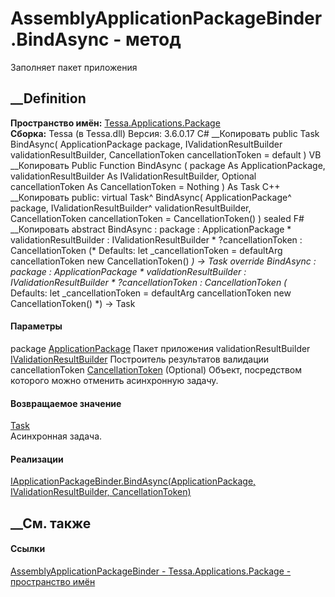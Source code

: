 # AssemblyApplicationPackageBinder.BindAsync - метод
Заполняет пакет приложения
## __Definition
 **Пространство имён:**
[Tessa.Applications.Package](N_Tessa_Applications_Package.htm)  
 **Сборка:** Tessa (в Tessa.dll) Версия: 3.6.0.17
C# __Копировать
     public Task BindAsync(
    	ApplicationPackage package,
    	IValidationResultBuilder validationResultBuilder,
    	CancellationToken cancellationToken = default
    )
VB __Копировать
     Public Function BindAsync ( 
    	package As ApplicationPackage,
    	validationResultBuilder As IValidationResultBuilder,
    	Optional cancellationToken As CancellationToken = Nothing
    ) As Task
C++ __Копировать
     public:
    virtual Task^ BindAsync(
    	ApplicationPackage^ package, 
    	IValidationResultBuilder^ validationResultBuilder, 
    	CancellationToken cancellationToken = CancellationToken()
    ) sealed
F# __Копировать
     abstract BindAsync : 
            package : ApplicationPackage * 
            validationResultBuilder : IValidationResultBuilder * 
            ?cancellationToken : CancellationToken 
    (* Defaults:
            let _cancellationToken = defaultArg cancellationToken new CancellationToken()
    *)
    -> Task 
    override BindAsync : 
            package : ApplicationPackage * 
            validationResultBuilder : IValidationResultBuilder * 
            ?cancellationToken : CancellationToken 
    (* Defaults:
            let _cancellationToken = defaultArg cancellationToken new CancellationToken()
    *)
    -> Task 
#### Параметры
package
[ApplicationPackage](T_Tessa_Applications_Package_ApplicationPackage.htm)
     Пакет приложения 
validationResultBuilder
[IValidationResultBuilder](T_Tessa_Platform_Validation_IValidationResultBuilder.htm)
    Построитель результатов валидации
cancellationToken
[CancellationToken](https://learn.microsoft.com/dotnet/api/system.threading.cancellationtoken)
(Optional)
    Объект, посредством которого можно отменить асинхронную задачу.
#### Возвращаемое значение
[Task](https://learn.microsoft.com/dotnet/api/system.threading.tasks.task)  
Асинхронная задача.
#### Реализации
[IApplicationPackageBinder.BindAsync(ApplicationPackage,
IValidationResultBuilder,
CancellationToken)](M_Tessa_Applications_Package_IApplicationPackageBinder_BindAsync.htm)  
##  __См. также
#### Ссылки
[AssemblyApplicationPackageBinder -
](T_Tessa_Applications_Package_AssemblyApplicationPackageBinder.htm)
[Tessa.Applications.Package - пространство
имён](N_Tessa_Applications_Package.htm)
